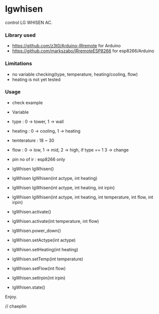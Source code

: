 lgwhisen
===============

control LG WHISEN AC.


### Library used
- https://github.com/z3t0/Arduino-IRremote for Arduino
- https://github.com/markszabo/IRremoteESP8266 for esp8266/Arduino

### Limitations
- no variable checking(type, temperature, heating/cooling, flow)
- heating is not yet tested


### Usage
* check example

* Variable
- type           : 0 -> tower, 1 -> wall
- heating        : 0 -> cooling, 1 -> heating
- temterature    : 18 ~ 30
- flow           : 0 -> low, 1 -> mid, 2 -> high, if type == 1 3 -> change
- pin no of ir   : esp8266 only

- lgWhisen lgWhisen()
- lgWhisen lgWhisen(int actype, int heating)
- lgWhisen lgWhisen(int actype, int heating, int irpin)
- lgWhisen lgWhisen(int actype, int heating, int temperature, int flow, int irpin)

- lgWhisen.activate()
- lgWhisen.activate(int temperature, int flow)
- lgWhisen.power_down()

- lgWhisen.setActype(int actype)
- lgWhisen.setHeating(int heating)
- lgWhisen.setTemp(int temperature)
- lgWhisen.setFlow(int flow)
- lgWhisen.setIrpin(int irpin)
- lgWhisen.state()


Enjoy.

// chaeplin